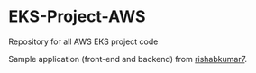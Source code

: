 # EKS-Project-AWS
Repository for all AWS EKS project code 

Sample application (front-end and backend) from [rishabkumar7](https://github.com/rishabkumar7/devops-qr-code/tree/main). 

